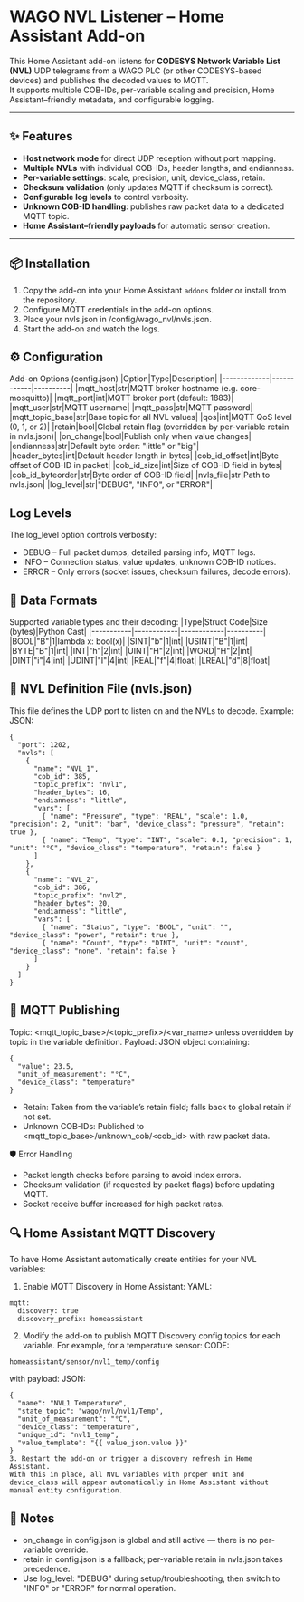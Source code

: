 # WAGO NVL Listener – Home Assistant Add-on

This Home Assistant add-on listens for **CODESYS Network Variable List (NVL)** UDP telegrams from a WAGO PLC (or other CODESYS-based devices) and publishes the decoded values to MQTT.  
It supports multiple COB-IDs, per-variable scaling and precision, Home Assistant–friendly metadata, and configurable logging.

---

## ✨ Features

- **Host network mode** for direct UDP reception without port mapping.
- **Multiple NVLs** with individual COB-IDs, header lengths, and endianness.
- **Per-variable settings**: scale, precision, unit, device_class, retain.
- **Checksum validation** (only updates MQTT if checksum is correct).
- **Configurable log levels** to control verbosity.
- **Unknown COB-ID handling**: publishes raw packet data to a dedicated MQTT topic.
- **Home Assistant–friendly payloads** for automatic sensor creation.

---

## 📦 Installation

1. Copy the add-on into your Home Assistant `addons` folder or install from the repository.
2. Configure MQTT credentials in the add-on options.
3. Place your nvls.json in /config/wago_nvl/nvls.json.
4. Start the add-on and watch the logs.

## ⚙️ Configuration
Add-on Options (config.json)
|Option|Type|Description|
|-------------|------------|----------|
|mqtt_host|str|MQTT broker hostname (e.g. core-mosquitto)|
|mqtt_port|int|MQTT broker port (default: 1883)|
|mqtt_user|str|MQTT username|
|mqtt_pass|str|MQTT password|
|mqtt_topic_base|str|Base topic for all NVL values|
|qos|int|MQTT QoS level (0, 1, or 2)|
|retain|bool|Global retain flag (overridden by per-variable retain in nvls.json)|
|on_change|bool|Publish only when value changes|
|endianness|str|Default byte order: "little" or "big"|
|header_bytes|int|Default header length in bytes|
|cob_id_offset|int|Byte offset of COB-ID in packet|
|cob_id_size|int|Size of COB-ID field in bytes|
|cob_id_byteorder|str|Byte order of COB-ID field|
|nvls_file|str|Path to nvls.json|
|log_level|str|"DEBUG", "INFO", or "ERROR"|

## Log Levels

The log_level option controls verbosity:
* DEBUG – Full packet dumps, detailed parsing info, MQTT logs.
* INFO – Connection status, value updates, unknown COB-ID notices.
* ERROR – Only errors (socket issues, checksum failures, decode errors).

## 📄 Data Formats
Supported variable types and their decoding:
|Type|Struct Code|Size (bytes)|Python Cast|
|-----------|------------|------------|----------|
|BOOL|"B"|1|lambda x: bool(x)|
|SINT|"b"|1|int|
|USINT|"B"|1|int|
|BYTE|"B"|1|int|
|INT|"h"|2|int|
|UINT|"H"|2|int|
|WORD|"H"|2|int|
|DINT|"i"|4|int|
|UDINT|"I"|4|int|
|REAL|"f"|4|float|
|LREAL|"d"|8|float|

## 📂 NVL Definition File (nvls.json)

This file defines the UDP port to listen on and the NVLs to decode.
Example:
JSON:
```
{
  "port": 1202,
  "nvls": [
    {
      "name": "NVL_1",
      "cob_id": 385,
      "topic_prefix": "nvl1",
      "header_bytes": 16,
      "endianness": "little",
      "vars": [
        { "name": "Pressure", "type": "REAL", "scale": 1.0, "precision": 2, "unit": "bar", "device_class": "pressure", "retain": true },
        { "name": "Temp", "type": "INT", "scale": 0.1, "precision": 1, "unit": "°C", "device_class": "temperature", "retain": false }
      ]
    },
    {
      "name": "NVL_2",
      "cob_id": 386,
      "topic_prefix": "nvl2",
      "header_bytes": 20,
      "endianness": "little",
      "vars": [
        { "name": "Status", "type": "BOOL", "unit": "", "device_class": "power", "retain": true },
        { "name": "Count", "type": "DINT", "unit": "count", "device_class": "none", "retain": false }
      ]
    }
  ]
}
```

## 📨 MQTT Publishing
Topic: <mqtt_topic_base>/<topic_prefix>/<var_name> unless overridden by topic in the variable definition.
Payload: JSON object containing:
```
{
  "value": 23.5,
  "unit_of_measurement": "°C",
  "device_class": "temperature"
}
```

* Retain: Taken from the variable’s retain field; falls back to global retain if not set.
* Unknown COB-IDs: Published to <mqtt_topic_base>/unknown_cob/<cob_id> with raw packet data.

🛡 Error Handling
* Packet length checks before parsing to avoid index errors.
* Checksum validation (if requested by packet flags) before updating MQTT.
* Socket receive buffer increased for high packet rates.

## 🔍 Home Assistant MQTT Discovery

To have Home Assistant automatically create entities for your NVL variables:

1. Enable MQTT Discovery in Home Assistant:
YAML:
```
mqtt:
  discovery: true
  discovery_prefix: homeassistant
```
2. Modify the add-on to publish MQTT Discovery config topics for each variable. For example, for a temperature sensor:
CODE:
```
homeassistant/sensor/nvl1_temp/config
```
with payload:
JSON:
```
{
  "name": "NVL1 Temperature",
  "state_topic": "wago/nvl/nvl1/Temp",
  "unit_of_measurement": "°C",
  "device_class": "temperature",
  "unique_id": "nvl1_temp",
  "value_template": "{{ value_json.value }}"
}
3. Restart the add-on or trigger a discovery refresh in Home Assistant.
With this in place, all NVL variables with proper unit and device_class will appear automatically in Home Assistant without manual entity configuration.
```

## 📌 Notes
* on_change in config.json is global and still active — there is no per-variable override.
* retain in config.json is a fallback; per-variable retain in nvls.json takes precedence.
* Use log_level: "DEBUG" during setup/troubleshooting, then switch to "INFO" or "ERROR" for normal operation.